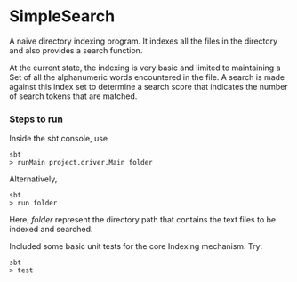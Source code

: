 # SimpleSearch

A naive directory indexing program. It indexes all the files in the directory and also provides a search function.

At the current state, the indexing is very basic and limited to maintaining a Set of all the alphanumeric words encountered in the file. A search is made against this index set to determine a search score that indicates the number of search tokens that are matched.


### Steps to run

Inside the sbt console, use

```
sbt
> runMain project.driver.Main folder
 ```
 
 Alternatively,
 
```
sbt
> run folder
```

Here, *folder* represent the directory path that contains the text files to be indexed and searched.


Included some basic unit tests for the core Indexing mechanism.
Try:

```
sbt
> test
```
